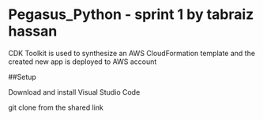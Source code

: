 # Pegasus_Python - sprint 1 by tabraiz hassan
CDK Toolkit is used to synthesize an AWS CloudFormation template and the created new app is deployed to AWS account 

##Setup

Download and install Visual Studio Code

git clone from the shared link

